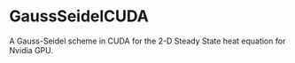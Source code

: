 # GaussSeidelCUDA
A Gauss-Seidel scheme in CUDA for the 2-D Steady State heat equation for Nvidia GPU.
